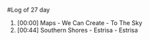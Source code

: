 #Log of 27 day

1. [00:00] Maps - We Can Create - To The Sky
1. [00:44] Southern Shores - Estrisa - Estrisa
